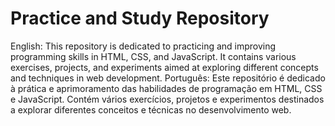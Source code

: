 # Practice and Study Repository
 English: This repository is dedicated to practicing and improving programming skills in HTML, CSS, and JavaScript. It contains various exercises, projects, and experiments aimed at exploring different concepts and techniques in web development.  Português: Este repositório é dedicado à prática e aprimoramento das habilidades de programação em HTML, CSS e JavaScript. Contém vários exercícios, projetos e experimentos destinados a explorar diferentes conceitos e técnicas no desenvolvimento web.
